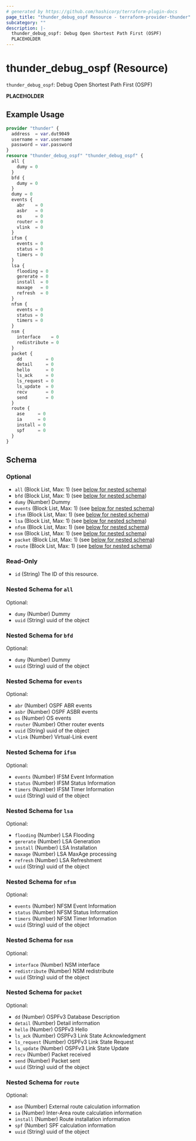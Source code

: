 ```yaml
---
# generated by https://github.com/hashicorp/terraform-plugin-docs
page_title: "thunder_debug_ospf Resource - terraform-provider-thunder"
subcategory: ""
description: |-
  thunder_debug_ospf: Debug Open Shortest Path First (OSPF)
  PLACEHOLDER
---
```


# thunder_debug_ospf (Resource)

`thunder_debug_ospf`: Debug Open Shortest Path First (OSPF)

__PLACEHOLDER__

## Example Usage

```terraform
provider "thunder" {
  address  = var.dut9049
  username = var.username
  password = var.password
}
resource "thunder_debug_ospf" "thunder_debug_ospf" {
  all {
    dumy = 0
  }
  bfd {
    dumy = 0
  }
  dumy = 0
  events {
    abr    = 0
    asbr   = 0
    os     = 0
    router = 0
    vlink  = 0
  }
  ifsm {
    events = 0
    status = 0
    timers = 0
  }
  lsa {
    flooding = 0
    gererate = 0
    install  = 0
    maxage   = 0
    refresh  = 0
  }
  nfsm {
    events = 0
    status = 0
    timers = 0
  }
  nsm {
    interface    = 0
    redistribute = 0
  }
  packet {
    dd         = 0
    detail     = 0
    hello      = 0
    ls_ack     = 0
    ls_request = 0
    ls_update  = 0
    recv       = 0
    send       = 0
  }
  route {
    ase     = 0
    ia      = 0
    install = 0
    spf     = 0
  }
}
```

<!-- schema generated by tfplugindocs -->
## Schema

### Optional

- `all` (Block List, Max: 1) (see [below for nested schema](#nestedblock--all))
- `bfd` (Block List, Max: 1) (see [below for nested schema](#nestedblock--bfd))
- `dumy` (Number) Dummy
- `events` (Block List, Max: 1) (see [below for nested schema](#nestedblock--events))
- `ifsm` (Block List, Max: 1) (see [below for nested schema](#nestedblock--ifsm))
- `lsa` (Block List, Max: 1) (see [below for nested schema](#nestedblock--lsa))
- `nfsm` (Block List, Max: 1) (see [below for nested schema](#nestedblock--nfsm))
- `nsm` (Block List, Max: 1) (see [below for nested schema](#nestedblock--nsm))
- `packet` (Block List, Max: 1) (see [below for nested schema](#nestedblock--packet))
- `route` (Block List, Max: 1) (see [below for nested schema](#nestedblock--route))

### Read-Only

- `id` (String) The ID of this resource.

<a id="nestedblock--all"></a>
### Nested Schema for `all`

Optional:

- `dumy` (Number) Dummy
- `uuid` (String) uuid of the object


<a id="nestedblock--bfd"></a>
### Nested Schema for `bfd`

Optional:

- `dumy` (Number) Dummy
- `uuid` (String) uuid of the object


<a id="nestedblock--events"></a>
### Nested Schema for `events`

Optional:

- `abr` (Number) OSPF ABR events
- `asbr` (Number) OSPF ASBR events
- `os` (Number) OS events
- `router` (Number) Other router events
- `uuid` (String) uuid of the object
- `vlink` (Number) Virtual-Link event


<a id="nestedblock--ifsm"></a>
### Nested Schema for `ifsm`

Optional:

- `events` (Number) IFSM Event Information
- `status` (Number) IFSM Status Information
- `timers` (Number) IFSM Timer Information
- `uuid` (String) uuid of the object


<a id="nestedblock--lsa"></a>
### Nested Schema for `lsa`

Optional:

- `flooding` (Number) LSA Flooding
- `gererate` (Number) LSA Generation
- `install` (Number) LSA Installation
- `maxage` (Number) LSA MaxAge processing
- `refresh` (Number) LSA Refreshment
- `uuid` (String) uuid of the object


<a id="nestedblock--nfsm"></a>
### Nested Schema for `nfsm`

Optional:

- `events` (Number) NFSM Event Information
- `status` (Number) NFSM Status Information
- `timers` (Number) NFSM Timer Information
- `uuid` (String) uuid of the object


<a id="nestedblock--nsm"></a>
### Nested Schema for `nsm`

Optional:

- `interface` (Number) NSM interface
- `redistribute` (Number) NSM redistribute
- `uuid` (String) uuid of the object


<a id="nestedblock--packet"></a>
### Nested Schema for `packet`

Optional:

- `dd` (Number) OSPFv3 Database Description
- `detail` (Number) Detail information
- `hello` (Number) OSPFv3 Hello
- `ls_ack` (Number) OSPFv3 Link State Acknowledgment
- `ls_request` (Number) OSPFv3 Link State Request
- `ls_update` (Number) OSPFv3 Link State Update
- `recv` (Number) Packet received
- `send` (Number) Packet sent
- `uuid` (String) uuid of the object


<a id="nestedblock--route"></a>
### Nested Schema for `route`

Optional:

- `ase` (Number) External route calculation information
- `ia` (Number) Inter-Area route calculation information
- `install` (Number) Route installation information
- `spf` (Number) SPF calculation information
- `uuid` (String) uuid of the object


